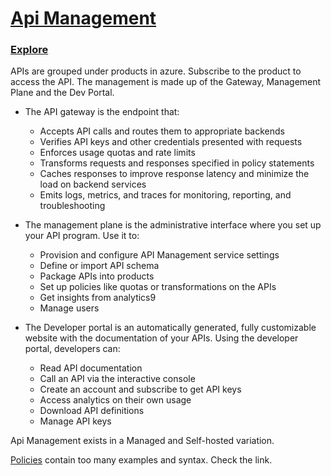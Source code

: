 # [Api Management](https://learn.microsoft.com/en-us/training/paths/az-204-implement-api-management/)

### [Explore](https://learn.microsoft.com/en-us/training/modules/explore-api-management/)
APIs are grouped under products in azure. Subscribe to the product to access the API.
The management is made up of the Gateway, Management Plane and the Dev Portal.

- The API gateway is the endpoint that:
  - Accepts API calls and routes them to appropriate backends
  - Verifies API keys and other credentials presented with requests
  - Enforces usage quotas and rate limits
  - Transforms requests and responses specified in policy statements
  - Caches responses to improve response latency and minimize the load on backend services
  - Emits logs, metrics, and traces for monitoring, reporting, and troubleshooting

- The management plane is the administrative interface where you set up your API program. Use it to:
  - Provision and configure API Management service settings
  - Define or import API schema
  - Package APIs into products
  - Set up policies like quotas or transformations on the APIs
  - Get insights from analytics9
  - Manage users

- The Developer portal is an automatically generated, fully customizable website with the documentation of your APIs. Using the developer portal, developers can:
  - Read API documentation
  - Call an API via the interactive console
  - Create an account and subscribe to get API keys
  - Access analytics on their own usage
  - Download API definitions
  - Manage API keys

Api Management exists in a Managed and Self-hosted variation.

[Policies](https://learn.microsoft.com/en-us/training/modules/explore-api-management/5-create-advanced-policies) 
contain too many examples and syntax. Check the link. 


